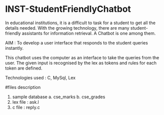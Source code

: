 # INST-StudentFriendlyChatbot
In educational institutions, it is a difficult to task for a student to get all the details needed. With the growing technology, there are many student-friendly assistants for information retrieval. A Chatbot is one among them. 

AIM : To develop a user interface that responds to the student queries instantly.

This chatbot uses the computer as an interface to take the queries from the user.
The given input is recognised by the lex as tokens and rules for each token are defined.

Technologies used : C, MySql, Lex

#files description
1. sample database
 a. cse_marks
 b. cse_grades
2. lex file : ask.l
3. c file : reply.c




